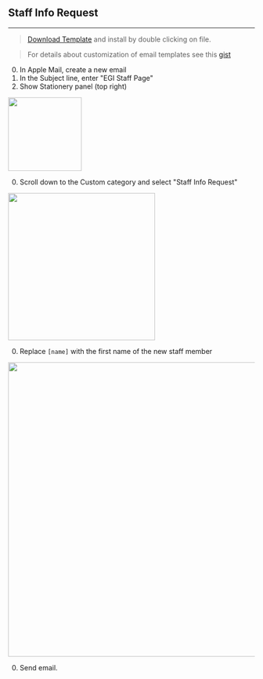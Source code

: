 ## Staff Info Request
---

> <a href="_tools/email/Staff Info Request.mailstationery.zip?_" download="Staff Info Request.mailstationery.zip">Download Template</a> and install by double clicking on file.

> For details about customization of email templates see this [gist](https://gist.github.com/dotspencer/0dc35affbd93ab87ba895d1b60ea3b36)

0. In Apple Mail, create a new email
0. In the Subject line, enter "EGI Staff Page"
0. Show Stationery panel (top right)

  <img src="http://i.stack.imgur.com/aBAKD.png" width="150">

0. Scroll down to the Custom category and select "Staff Info Request"

  <img src="http://i.stack.imgur.com/ntH4q.png" width="300">

0. Replace `[name]` with the first name of the new staff member

  <img src="http://i.stack.imgur.com/vJzXm.png" width="600">

0. Send email.
